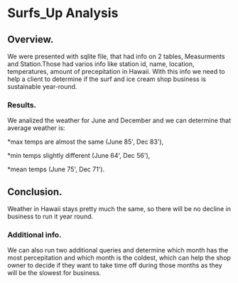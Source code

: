 # Surfs_Up Analysis

## Overview.
We were presented with sqlite file, that had info on 2 tables, Measurments and Station.Those had varios info like station id, name, location, temperatures, amount of precepitation in Hawaii. With this info we need to help a client to determine if the surf and ice cream shop business is sustainable year-round.

### Results.
We analized the weather for June and December and we can determine that average weather is:

*max temps are almost the same (June 85', Dec 83'),

*min temps slightly different (June 64', Dec 56'),

*mean temps (June 75', Dec 71').

## Conclusion.
Weather in Hawaii stays pretty much the same, so there will be no decline in business to run it year round.

### Additional info.
We can also run two additional queries and determine which month has the most percepitation and which month is the coldest, which can help the shop owner to decide if they want to take time off during those months as they will be the slowest for business.
